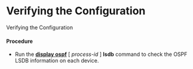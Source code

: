 Verifying the Configuration
===========================

Verifying the Configuration

#### Procedure

* Run the [**display ospf**](cmdqueryname=display+ospf) [ *process-id* ] **lsdb** command to check the OSPF LSDB information on each device.